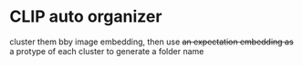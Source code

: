 # CLIP auto organizer

cluster them bby image embedding, then use ~~an expectation embedding as~~ a protype of each cluster to generate a folder name
